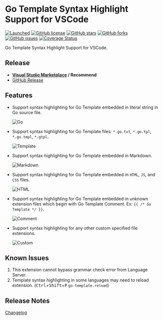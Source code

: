 # Go Template Syntax Highlight Support for VSCode

[![Launched](https://img.shields.io/badge/VSCode--Go--Template-launched-brightgreen.svg?logo=visual-studio-code)](https://github.com/evertonstz/vscode-go-template-plus)
[![GitHub license](https://img.shields.io/github/license/evertonstz/vscode-go-template-plus.svg)](https://raw.githubusercontent.com/evertonstz/vscode-go-template-plus/master/LICENSE)
[![GitHub stars](https://img.shields.io/github/stars/evertonstz/vscode-go-template-plus.svg)](https://github.com/evertonstz/vscode-go-template-plus/stargazers)
[![GitHub forks](https://img.shields.io/github/forks/evertonstz/vscode-go-template-plus.svg)](https://github.com/evertonstz/vscode-go-template-plus/network)
[![GitHub issues](https://img.shields.io/github/issues/evertonstz/vscode-go-template-plus.svg)](https://github.com/evertonstz/vscode-go-template-plus/issues)
[![Coverage Status](https://coveralls.io/repos/github/evertonstz/vscode-go-template-plus/badge.svg?branch=master)](https://coveralls.io/github/evertonstz/vscode-go-template-plus?branch=master)

Go Template Syntax Highlight Support for VSCode.

## Release

- **[Visual Studio Marketplace](https://marketplace.visualstudio.com/items?itemName=evertonstz.vscode-go-template-plus) / Recommend**
- [GitHub Release](https://github.com/evertonstz/vscode-go-template-plus/releases)

## Features

- Support syntax highlighting for Go Template embedded in literal string in Go source file.

  ![Go](./assets/screenshots/go.png)

- Support syntax highlighting for Go Template files: `*.go.txt`, `*.go.tpl`, `*.go.tmpl`, `*.gtpl`.

  ![Template](./assets/screenshots/tpl.png)

- Support syntax highlighting for Go Template embedded in Markdown.

  ![Markdown](./assets/screenshots/markdown.png)

- Support syntax highlighting for Go Template embedded in `HTML`, `JS`, and `CSS` files.

  ![HTML](./assets/screenshots/html.png)

- Support syntax highlighting for Go Template embedded in unknown extension files which begin with Go Template Comment. Ex: `{{ /* Go Template */ }}`.

  ![Comment](./assets/screenshots/comment.png)

- Support syntax highlighting for any other custom specified file extensions.

  ![Custom](./assets/screenshots/custom.png)

## Known Issues

1. This extension cannot bypass grammar check error from Language Server.
1. Template syntax highlighting in some languages may need to reload extension. (<kbd>Ctrl</kbd>+<kbd>Shift</kbd>+<kbd>P</kbd> `go-template.reload`)

## Release Notes

[Changelog](./CHANGELOG.md)
